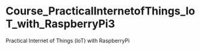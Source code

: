 # Course_PracticalInternetofThings_loT_with_RaspberryPi3
Practical Internet of Things (loT) with RaspberryPi

